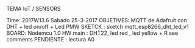 TEMA	      IoT	/ SENSORS

Time:       2017W13.6	Sabado	25-3-2017
OBJETIVES:	MQTT de Adafruit con DHT + led on/off + Led PMW
SKETCK :    sketch	mqtt_esp8266_dht_led_v1
BOARD:      Nodemcu 1.0 
HW main     : DHT22, led red , led yellow + R see comments 
PENDIENTE	: lectura A0
